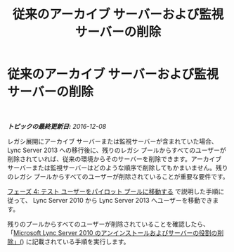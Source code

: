 ﻿---
title: 従来のアーカイブ サーバーおよび監視サーバーの削除
TOCTitle: 従来のアーカイブ サーバーおよび監視サーバーの削除
ms:assetid: befa586b-615c-496e-996e-395a6e36a826
ms:mtpsurl: https://technet.microsoft.com/ja-jp/library/JJ205221(v=OCS.15)
ms:contentKeyID: 48273428
ms.date: 12/10/2016
mtps_version: v=OCS.15
ms.translationtype: HT
---

# 従来のアーカイブ サーバーおよび監視サーバーの削除

 

_**トピックの最終更新日:** 2016-12-08_

レガシ展開にアーカイブ サーバーまたは監視サーバーが含まれていた場合、 Lync Server 2013 への移行後に、残りのレガシ プールからすべてのユーザーが削除されていれば、従来の環境からそのサーバーを削除できます。アーカイブ サーバーまたは監視サーバーはどのような順序で削除してもかまいません。残りのレガシ プールからすべてのユーザーが削除されていることが重要な要件です。

[フェーズ 4: テスト ユーザーをパイロット プールに移動する](phase-4-move-test-users-to-the-pilot-pool.md) で説明した手順に従って、 Lync Server 2010 から Lync Server 2013 へユーザーを移動できます。

残りのプールからすべてのユーザーが削除されていることを確認したら、「[Microsoft Lync Server 2010 のアンインストールおよびサーバーの役割の削除」(](http://go.microsoft.com/fwlink/?linkid=246227%26clcid=0x411)) に記載されている手順を実行します。

